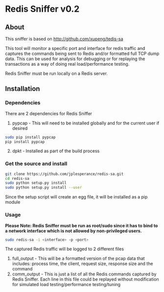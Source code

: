 # Redis Sniffer v0.2

## About

This sniffer is based on http://github.com/xupeng/tedis-sa

This tool will monitor a specific port and interface for redis traffic and captures the commands being sent to Redis and/or formatted full TCP dump data.  This can be used for analysis for debugging or for replaying the transactions as a way of doing real load/performance testing.

Redis Sniffer must be run locally on a Redis server.

## Installation

### Dependencies

There are 2 dependencies for Redis Sniffer
1. pypcap - This will need to be installed globally and for the current user if desired
```bash
sudo pip install pypcap
pip install pypcap
```
2. dpkt - Installed as part of the build process

### Get the source and install

```bash
git clone https://github.com/jplesperance/redis-sa.git
cd redis-sa
sudo python setup.py install
sudo python setup.py install --user
```
Since the setup script will create an egg file, it will be installed as a pip module

### Usage

**Please Note: Redis Sniffer must be run as root/sudo since it has to bind to a network interface which is not allowed by non-privileged users.**
```bash
sudo redis-sa -i <interface> -p <port>
```

The captured Redis traffic will be logged to 2 different files
1. full_output - This will be a formatted version of the pcap data that includes: process time, the client, request size, response size and the command
2. comm_output - This is just a list of all the Redis commands captured by Redis Sniffer.  Each line in this file could be replayed without modification for simulated load testing/performance testing/tuning
